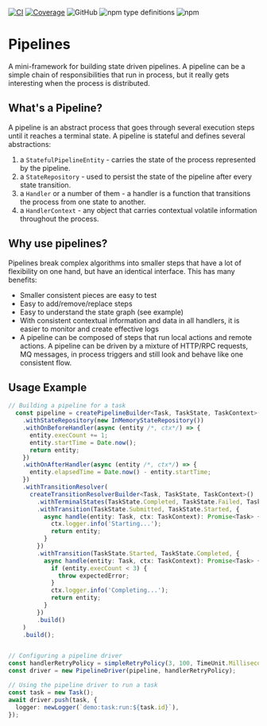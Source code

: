 [![CI](https://github.com/sha1n/pipelines/actions/workflows/ci.yml/badge.svg)](https://github.com/sha1n/pipelines/actions/workflows/ci.yml)
[![Coverage](https://github.com/sha1n/pipelines/actions/workflows/coverage.yml/badge.svg)](https://github.com/sha1n/pipelines/actions/workflows/coverage.yml)
![GitHub](https://img.shields.io/github/license/sha1n/pipelines)
![npm type definitions](https://img.shields.io/npm/types/@sha1n/pipelines)
![npm](https://img.shields.io/npm/v/@sha1n/pipelines)

# Pipelines
A mini-framework for building state driven pipelines. A pipeline can be a simple chain of responsibilities that run in process, but it really gets interesting when the process is distributed.

## What's a Pipeline?
A pipeline is an abstract process that goes through several execution steps until it reaches a terminal state. A pipeline is stateful and defines  several abstractions:
1. a `StatefulPipelineEntity` - carries the state of the process represented by the pipeline.
2. a `StateRepository` - used to persist the state of the pipeline after every state transition.
3. a `Handler` or a number of them - a handler is a function that transitions the process from one state to another.
4. a `HandlerContext` - any object that carries contextual volatile information throughout the process.

## Why use pipelines?
Pipelines break complex algorithms into smaller steps that have a lot of flexibility on one hand, but have an identical interface. This has many benefits:

- Smaller consistent pieces are easy to test
- Easy to add/remove/replace steps
- Easy to understand the state graph (see example)
- With consistent contextual information and data in all handlers, it is easier to monitor and create effective logs
- A pipeline can be composed of steps that run local actions and remote actions. A pipeline can be driven by a mixture of HTTP/RPC requests, MQ messages, in process triggers and still look and behave like one consistent flow.

## Usage Example
```ts
// Building a pipeline for a task
  const pipeline = createPipelineBuilder<Task, TaskState, TaskContext>()
    .withStateRepository(new InMemoryStateRepository())
    .withOnBeforeHandler(async (entity /*, ctx*/) => {
      entity.execCount += 1;
      entity.startTime = Date.now();
      return entity;
    })
    .withOnAfterHandler(async (entity /*, ctx*/) => {
      entity.elapsedTime = Date.now() - entity.startTime;
    })
    .withTransitionResolver(
      createTransitionResolverBuilder<Task, TaskState, TaskContext>()
        .withTerminalStates(TaskState.Completed, TaskState.Failed, TaskState.Cancelled)
        .withTransition(TaskState.Submitted, TaskState.Started, {
          async handle(entity: Task, ctx: TaskContext): Promise<Task> {
            ctx.logger.info('Starting...');
            return entity;
          }
        })
        .withTransition(TaskState.Started, TaskState.Completed, {
          async handle(entity: Task, ctx: TaskContext): Promise<Task> {
            if (entity.execCount < 3) {
              throw expectedError;
            }
            ctx.logger.info('Completing...');
            return entity;
          }
        })
        .build()
    )
    .build();


// Configuring a pipeline driver
const handlerRetryPolicy = simpleRetryPolicy(3, 100, TimeUnit.Milliseconds);
const driver = new PipelineDriver(pipeline, handlerRetryPolicy);

// Using the pipeline driver to run a task
const task = new Task();
await driver.push(task, {
  logger: newLogger(`demo:task:run:${task.id}`),
});

```

